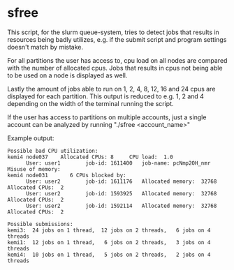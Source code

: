 # sfree
This script, for the slurm queue-system, tries to detect jobs that results in resources being badly utilizes, e.g. if the submit script and program settings doesn't match by mistake.

For all partitions the user has access to, cpu load on all nodes are compared with the number of allocated cpus. Jobs that results in cpus not being able to be used on a node is displayed as well.

Lastly the amount of jobs able to run on 1, 2, 4, 8, 12, 16 and 24 cpus are displayed for each partition. This output is reduced to e.g. 1, 2 and 4 depending on the width of the terminal running the script.

If the user has access to partitions on multiple accounts, just a single account can be analyzed by running "./sfree \<account\_name\>"

Example output:
```
Possible bad CPU utilization:
kemi4 node037    Allocated CPUs: 8     CPU load:  1.0
      User: user1        job-id: 1611400   job-name: pcNmp2OH_nmr
Misuse of memory:
kemi4 node031       6 CPUs blocked by:
      User: user2        job-id: 1611176   Allocated memory:  32768   Allocated CPUs:  2
      User: user2        job-id: 1593925   Allocated memory:  32768   Allocated CPUs:  2
      User: user2        job-id: 1592114   Allocated memory:  32768   Allocated CPUs:  2

Possible submissions:
kemi3:  24 jobs on 1 thread,  12 jobs on 2 threads,   6 jobs on 4 threads
kemi1:  12 jobs on 1 thread,   6 jobs on 2 threads,   3 jobs on 4 threads
kemi4:  10 jobs on 1 thread,   5 jobs on 2 threads,   2 jobs on 4 threads
```
